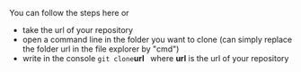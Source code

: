You can follow the steps here
or
* take the url of your repository
* open a command line in the folder you want to clone (can simply replace the folder url in the file explorer by "cmd")
* write in the console 
`
git clone `**url**`
`
where __url__ is the url of your repository

